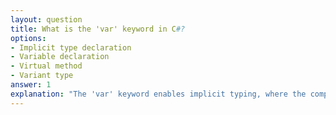 ```yaml
---
layout: question
title: What is the 'var' keyword in C#?
options:
- Implicit type declaration
- Variable declaration
- Virtual method
- Variant type
answer: 1
explanation: "The 'var' keyword enables implicit typing, where the compiler determines the type based on the assigned value."
---
```


